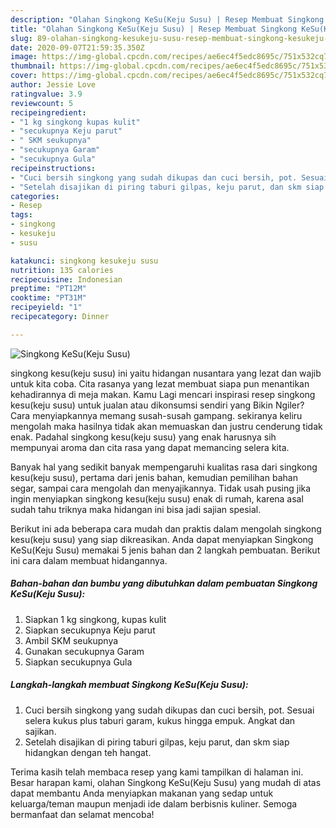 ```yaml
---
description: "Olahan Singkong KeSu(Keju Susu) | Resep Membuat Singkong KeSu(Keju Susu) Yang Bikin Ngiler"
title: "Olahan Singkong KeSu(Keju Susu) | Resep Membuat Singkong KeSu(Keju Susu) Yang Bikin Ngiler"
slug: 89-olahan-singkong-kesukeju-susu-resep-membuat-singkong-kesukeju-susu-yang-bikin-ngiler
date: 2020-09-07T21:59:35.350Z
image: https://img-global.cpcdn.com/recipes/ae6ec4f5edc8695c/751x532cq70/singkong-kesukeju-susu-foto-resep-utama.jpg
thumbnail: https://img-global.cpcdn.com/recipes/ae6ec4f5edc8695c/751x532cq70/singkong-kesukeju-susu-foto-resep-utama.jpg
cover: https://img-global.cpcdn.com/recipes/ae6ec4f5edc8695c/751x532cq70/singkong-kesukeju-susu-foto-resep-utama.jpg
author: Jessie Love
ratingvalue: 3.9
reviewcount: 5
recipeingredient:
- "1 kg singkong kupas kulit"
- "secukupnya Keju parut"
- " SKM seukupnya"
- "secukupnya Garam"
- "secukupnya Gula"
recipeinstructions:
- "Cuci bersih singkong yang sudah dikupas dan cuci bersih, pot. Sesuai selera kukus plus taburi garam, kukus hingga empuk. Angkat dan sajikan."
- "Setelah disajikan di piring taburi gilpas, keju parut, dan skm siap hidangkan dengan teh hangat."
categories:
- Resep
tags:
- singkong
- kesukeju
- susu

katakunci: singkong kesukeju susu 
nutrition: 135 calories
recipecuisine: Indonesian
preptime: "PT12M"
cooktime: "PT31M"
recipeyield: "1"
recipecategory: Dinner

---
```



![Singkong KeSu(Keju Susu)](https://img-global.cpcdn.com/recipes/ae6ec4f5edc8695c/751x532cq70/singkong-kesukeju-susu-foto-resep-utama.jpg)


singkong kesu(keju susu) ini yaitu hidangan nusantara yang lezat dan wajib untuk kita coba. Cita rasanya yang lezat membuat siapa pun menantikan kehadirannya di meja makan.
Kamu Lagi mencari inspirasi resep singkong kesu(keju susu) untuk jualan atau dikonsumsi sendiri yang Bikin Ngiler? Cara menyiapkannya memang susah-susah gampang. sekiranya keliru mengolah maka hasilnya tidak akan memuaskan dan justru cenderung tidak enak. Padahal singkong kesu(keju susu) yang enak harusnya sih mempunyai aroma dan cita rasa yang dapat memancing selera kita.

Banyak hal yang sedikit banyak mempengaruhi kualitas rasa dari singkong kesu(keju susu), pertama dari jenis bahan, kemudian pemilihan bahan segar, sampai cara mengolah dan menyajikannya. Tidak usah pusing jika ingin menyiapkan singkong kesu(keju susu) enak di rumah, karena asal sudah tahu triknya maka hidangan ini bisa jadi sajian spesial.




Berikut ini ada beberapa cara mudah dan praktis dalam mengolah singkong kesu(keju susu) yang siap dikreasikan. Anda dapat menyiapkan Singkong KeSu(Keju Susu) memakai 5 jenis bahan dan 2 langkah pembuatan. Berikut ini cara dalam membuat hidangannya.

<!--inarticleads1-->

##### Bahan-bahan dan bumbu yang dibutuhkan dalam pembuatan Singkong KeSu(Keju Susu):

1. Siapkan 1 kg singkong, kupas kulit
1. Siapkan secukupnya Keju parut
1. Ambil  SKM seukupnya
1. Gunakan secukupnya Garam
1. Siapkan secukupnya Gula




<!--inarticleads2-->

##### Langkah-langkah membuat Singkong KeSu(Keju Susu):

1. Cuci bersih singkong yang sudah dikupas dan cuci bersih, pot. Sesuai selera kukus plus taburi garam, kukus hingga empuk. Angkat dan sajikan.
1. Setelah disajikan di piring taburi gilpas, keju parut, dan skm siap hidangkan dengan teh hangat.




Terima kasih telah membaca resep yang kami tampilkan di halaman ini. Besar harapan kami, olahan Singkong KeSu(Keju Susu) yang mudah di atas dapat membantu Anda menyiapkan makanan yang sedap untuk keluarga/teman maupun menjadi ide dalam berbisnis kuliner. Semoga bermanfaat dan selamat mencoba!

